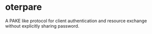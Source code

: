 # oterpare
A PAKE like protocol for client authentication and resource exchange without explicitly sharing password.

